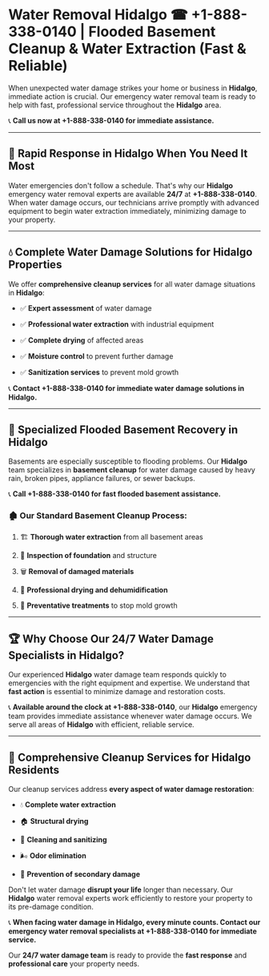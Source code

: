 # Water Removal Hidalgo ☎ +1-888-338-0140 | Flooded Basement Cleanup & Water Extraction (Fast & Reliable)

When unexpected water damage strikes your home or business in **Hidalgo**, immediate action is crucial. Our emergency water removal team is ready to help with fast, professional service throughout the **Hidalgo** area. 

📞 **Call us now at +1-888-338-0140 for immediate assistance.**
---
## 🚀 Rapid Response in Hidalgo When You Need It Most
Water emergencies don't follow a schedule. That's why our **Hidalgo** emergency water removal experts are available **24/7** at **+1-888-338-0140**. When water damage occurs, our technicians arrive promptly with advanced equipment to begin water extraction immediately, minimizing damage to your property.
---
## 💧 Complete Water Damage Solutions for Hidalgo Properties
We offer **comprehensive cleanup services** for all water damage situations in **Hidalgo**:
- ✅ **Expert assessment** of water damage  
- ✅ **Professional water extraction** with industrial equipment  
- ✅ **Complete drying** of affected areas  
- ✅ **Moisture control** to prevent further damage  
- ✅ **Sanitization services** to prevent mold growth  
📞 **Contact +1-888-338-0140 for immediate water damage solutions in Hidalgo.**
---
## 🌊 Specialized Flooded Basement Recovery in Hidalgo
Basements are especially susceptible to flooding problems. Our **Hidalgo** team specializes in **basement cleanup** for water damage caused by heavy rain, broken pipes, appliance failures, or sewer backups. 
📞 **Call +1-888-338-0140 for fast flooded basement assistance.**
### 🏚️ Our Standard Basement Cleanup Process:
1. 🏗️ **Thorough water extraction** from all basement areas  
2. 🔎 **Inspection of foundation** and structure  
3. 🗑️ **Removal of damaged materials**  
4. 💨 **Professional drying and dehumidification**  
5. 🚫 **Preventative treatments** to stop mold growth  
---
## 🏆 Why Choose Our 24/7 Water Damage Specialists in Hidalgo?
Our experienced **Hidalgo** water damage team responds quickly to emergencies with the right equipment and expertise. We understand that **fast action** is essential to minimize damage and restoration costs.
📞 **Available around the clock at +1-888-338-0140**, our **Hidalgo** emergency team provides immediate assistance whenever water damage occurs. We serve all areas of **Hidalgo** with efficient, reliable service.
---
## 🧹 Comprehensive Cleanup Services for Hidalgo Residents
Our cleanup services address **every aspect of water damage restoration**:
- 💧 **Complete water extraction**  
- 🏠 **Structural drying**  
- 🧼 **Cleaning and sanitizing**  
- 🌬️ **Odor elimination**  
- 🚫 **Prevention of secondary damage**  
Don't let water damage **disrupt your life** longer than necessary. Our **Hidalgo** water removal experts work efficiently to restore your property to its pre-damage condition.
📞 **When facing water damage in Hidalgo, every minute counts. Contact our emergency water removal specialists at +1-888-338-0140 for immediate service.**
Our **24/7 water damage team** is ready to provide the **fast response** and **professional care** your property needs.
